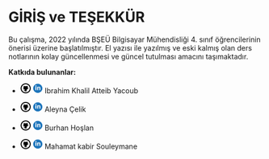 # GİRİŞ ve TEŞEKKÜR

Bu çalışma, 2022 yılında BŞEÜ Bilgisayar Mühendisliği 4. sınıf
öğrencilerinin önerisi üzerine başlatılmıştır. El yazısı ile yazılmış ve
eski kalmış olan ders notlarının kolay güncellenmesi ve güncel tutulması
amacını taşımaktadır.

**Katkıda bulunanlar:**
-   [<img src="images/github.png" width="20">](https://github.com/ikhalilatteib)
    [<img src="images/linkedin.png" width="20">](https://www.linkedin.com/in/ikhalilatteib/)
    Ibrahim Khalil Atteib Yacoub

-   [<img src="images/github.png" width="20">](https://github.com/Aleyna06)
    [<img src="images/linkedin.png" width="20">](https://www.linkedin.com/in/aleyna-çelik/)
    Aleyna Çelik

-   [<img src="images/github.png" width="20">](https://github.com/bhoslan)
    [<img src="images/linkedin.png" width="20">](https://www.linkedin.com/in/bhoslan/)
    Burhan Hoşlan

-   [<img src="images/github.png" width="20">](https://github.com/MahamatKabir)
    [<img src="images/linkedin.png" width="20">](https://www.linkedin.com/in/mahamat-kabir-souleymane-891b72174/)
    Mahamat kabir Souleymane
